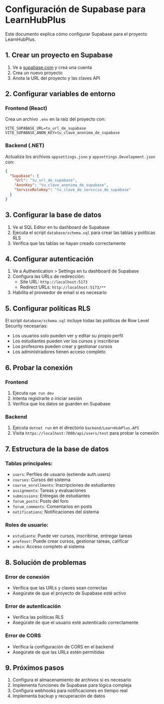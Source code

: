 # Configuración de Supabase para LearnHubPlus

Este documento explica cómo configurar Supabase para el proyecto LearnHubPlus.

## 1. Crear un proyecto en Supabase

1. Ve a [supabase.com](https://supabase.com) y crea una cuenta
2. Crea un nuevo proyecto
3. Anota la URL del proyecto y las claves API

## 2. Configurar variables de entorno

### Frontend (React)

Crea un archivo `.env` en la raíz del proyecto con:

```env
VITE_SUPABASE_URL=tu_url_de_supabase
VITE_SUPABASE_ANON_KEY=tu_clave_anonima_de_supabase
```

### Backend (.NET)

Actualiza los archivos `appsettings.json` y `appsettings.Development.json` con:

```json
{
  "Supabase": {
    "Url": "tu_url_de_supabase",
    "AnonKey": "tu_clave_anonima_de_supabase",
    "ServiceRoleKey": "tu_clave_de_servicio_de_supabase"
  }
}
```

## 3. Configurar la base de datos

1. Ve al SQL Editor en tu dashboard de Supabase
2. Ejecuta el script `database/schema.sql` para crear las tablas y políticas RLS
3. Verifica que las tablas se hayan creado correctamente

## 4. Configurar autenticación

1. Ve a Authentication > Settings en tu dashboard de Supabase
2. Configura las URLs de redirección:
   - Site URL: `http://localhost:5173`
   - Redirect URLs: `http://localhost:5173/**`
3. Habilita el proveedor de email si es necesario

## 5. Configurar políticas RLS

El script `database/schema.sql` incluye todas las políticas de Row Level Security necesarias:

- Los usuarios solo pueden ver y editar su propio perfil
- Los estudiantes pueden ver los cursos y inscribirse
- Los profesores pueden crear y gestionar cursos
- Los administradores tienen acceso completo

## 6. Probar la conexión

### Frontend

1. Ejecuta `npm run dev`
2. Intenta registrarte o iniciar sesión
3. Verifica que los datos se guarden en Supabase

### Backend

1. Ejecuta `dotnet run` en el directorio `backend/LearnHubPlus.API`
2. Visita `https://localhost:7000/api/users/test` para probar la conexión

## 7. Estructura de la base de datos

### Tablas principales:

- `users`: Perfiles de usuario (extiende auth.users)
- `courses`: Cursos del sistema
- `course_enrollments`: Inscripciones de estudiantes
- `assignments`: Tareas y evaluaciones
- `submissions`: Entregas de estudiantes
- `forum_posts`: Posts del foro
- `forum_comments`: Comentarios en posts
- `notifications`: Notificaciones del sistema

### Roles de usuario:

- `estudiante`: Puede ver cursos, inscribirse, entregar tareas
- `profesor`: Puede crear cursos, gestionar tareas, calificar
- `admin`: Acceso completo al sistema

## 8. Solución de problemas

### Error de conexión

- Verifica que las URLs y claves sean correctas
- Asegúrate de que el proyecto de Supabase esté activo

### Error de autenticación

- Verifica las políticas RLS
- Asegúrate de que el usuario esté autenticado correctamente

### Error de CORS

- Verifica la configuración de CORS en el backend
- Asegúrate de que las URLs estén permitidas

## 9. Próximos pasos

1. Configura el almacenamiento de archivos si es necesario
2. Implementa funciones de Supabase para lógica compleja
3. Configura webhooks para notificaciones en tiempo real
4. Implementa backup y recuperación de datos

